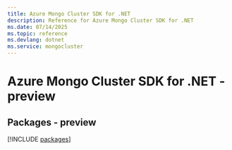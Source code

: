 ```yaml
---
title: Azure Mongo Cluster SDK for .NET
description: Reference for Azure Mongo Cluster SDK for .NET
ms.date: 07/14/2025
ms.topic: reference
ms.devlang: dotnet
ms.service: mongocluster
---
```

# Azure Mongo Cluster SDK for .NET - preview
## Packages - preview
[!INCLUDE [packages](mongo-cluster-index.md)]